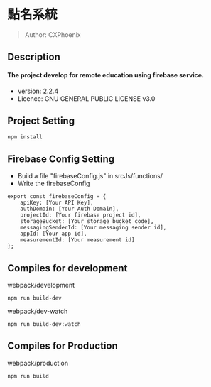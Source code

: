 # 點名系統
> Author: CXPhoenix

## Description
#### The project develop for remote education using firebase service.

* version: 2.2.4
* Licence: GNU GENERAL PUBLIC LICENSE v3.0

## Project Setting
    npm install

## Firebase Config Setting

* Build a file "firebaseConfig.js" in srcJs/functions/
* Write the firebaseConfig

```
export const firebaseConfig = {
    apiKey: [Your API Key],
    authDomain: [Your Auth Domain],
    projectId: [Your firebase project id],
    storageBucket: [Your storage bucket code],
    messagingSenderId: [Your messaging sender id],
    appId: [Your app id],
    measurementId: [Your measurement id]
};
```

## Compiles for development
webpack/development

    npm run build-dev

webpack/dev-watch

    npm run build-dev:watch

## Compiles for Production
webpack/production

    npm run build

